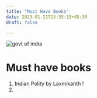 ```yaml
---
title: "Must Have Books"
date: 2023-01-21T13:35:15+05:30
draft: false

---
```


![govt of india](/images/download.jpeg)
# Must have books

1. Indian Polity by Laxmikanth !
2. 


